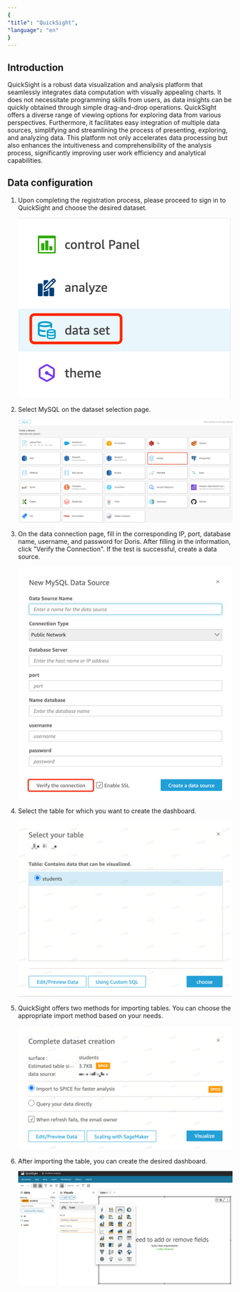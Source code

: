 ```yaml
---
{
"title": "QuickSight",
"language": "en"
}
---
```


## Introduction
QuickSight is a robust data visualization and analysis platform that seamlessly integrates data computation with visually appealing charts. It does not necessitate programming skills from users, as data insights can be quickly obtained through simple drag-and-drop operations. QuickSight offers a diverse range of viewing options for exploring data from various perspectives. Furthermore, it facilitates easy integration of multiple data sources, simplifying and streamlining the process of presenting, exploring, and analyzing data. This platform not only accelerates data processing but also enhances the intuitiveness and comprehensibility of the analysis process, significantly improving user work efficiency and analytical capabilities.

## Data configuration

1. Upon completing the registration process, please proceed to sign in to QuickSight and choose the desired dataset.

   ![dataset select](/images/bi-quicksight-en-1.png)

2. Select MySQL on the dataset selection page.

   ![database select](/images/bi-quicksight-en-2.png)

3. On the data connection page, fill in the corresponding IP, port, database name, username, and password for Doris. After filling in the information, click "Verify the Connection". If the test is successful, create a data source.

   ![connection information](/images/bi-quicksight-en-3.png)

4. Select the table for which you want to create the dashboard.

   ![jdbc connector download](/images/bi-quicksight-en-4.png)

5. QuickSight offers two methods for importing tables. You can choose the appropriate import method based on your needs.

   ![table select](/images/bi-quicksight-en-5.png)

6. After importing the table, you can create the desired dashboard.

   ![table import](/images/bi-quicksight-en-6.png)
